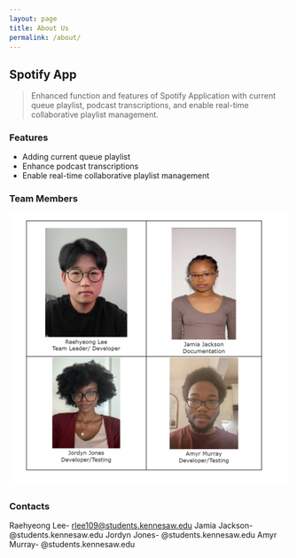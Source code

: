 ```yaml
---
layout: page
title: About Us
permalink: /about/
---
```


## Spotify App
> Enhanced function and features of Spotify Application with current queue playlist, podcast transcriptions, and enable real-time collaborative playlist management.

### Features
- Adding current queue playlist
- Enhance podcast transcriptions
- Enable real-time collaborative playlist management

### Team Members
![alt text](/public/img/1.png)
### Contacts
Raehyeong Lee- rlee109@students.kennesaw.edu
Jamia Jackson- @students.kennesaw.edu
Jordyn Jones- @students.kennesaw.edu
Amyr Murray- @students.kennesaw.edu
